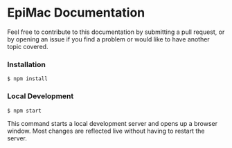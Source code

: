 # EpiMac Documentation

Feel free to contribute to this documentation by submitting a pull request, or by opening an issue if you find a problem or would like to have another topic covered.


### Installation

```
$ npm install
```

### Local Development

```
$ npm start
```

This command starts a local development server and opens up a browser window. Most changes are reflected live without having to restart the server.

